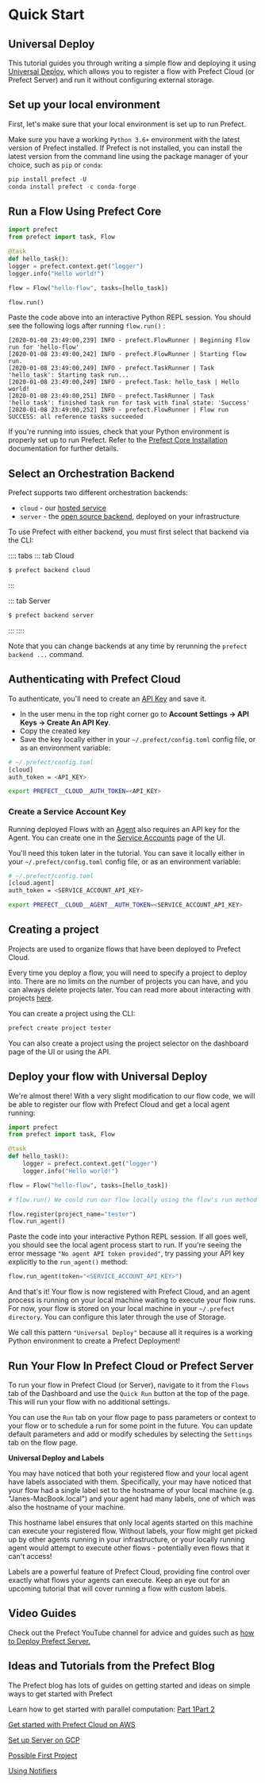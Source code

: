 # Quick Start

## Universal Deploy

This tutorial guides you through writing a simple flow and deploying it using [Universal Deploy](https://docs.prefect.io/core/PINs/PIN-13-Universal-Deploy.html#pin-13-universal-cloud-deploys), which allows you to register a flow with Prefect Cloud (or Prefect Server) and run it without configuring external storage.

## Set up your local environment

First, let's make sure that your local environment is set up to run Prefect.

Make sure you have a working `Python 3.6+` environment with the latest version of Prefect installed. If Prefect is not installed, you can install the latest version from the command line using the package manager of your choice, such as `pip` or `conda`:

```python
pip install prefect -U
conda install prefect -c conda-forge
```

## Run a Flow Using Prefect Core

```python
import prefect
from prefect import task, Flow

@task
def hello_task():
logger = prefect.context.get("logger")
logger.info("Hello world!")

flow = Flow("hello-flow", tasks=[hello_task])

flow.run()
```

Paste the code above into an interactive Python REPL session. You should see the following logs after running `flow.run()` :

```
[2020-01-08 23:49:00,239] INFO - prefect.FlowRunner | Beginning Flow run for 'hello-flow'
[2020-01-08 23:49:00,242] INFO - prefect.FlowRunner | Starting flow run.
[2020-01-08 23:49:00,249] INFO - prefect.TaskRunner | Task 'hello_task': Starting task run...
[2020-01-08 23:49:00,249] INFO - prefect.Task: hello_task | Hello world!
[2020-01-08 23:49:00,251] INFO - prefect.TaskRunner | Task 'hello_task': finished task run for task with final state: 'Success'
[2020-01-08 23:49:00,252] INFO - prefect.FlowRunner | Flow run SUCCESS: all reference tasks succeeded
```

If you're running into issues, check that your Python environment is properly set up to run Prefect. Refer to the [Prefect Core Installation](https://docs.prefect.io/core/getting_started/installation.html) documentation for further details.

## Select an Orchestration Backend

Prefect supports two different orchestration backends:

- `cloud` - our [hosted service](https://cloud.prefect.io)
- `server` - the [open source backend](/orchestration/server/overview.md),
  deployed on your infrastructure

To use Prefect with either backend, you must first select that backend via
the CLI:

:::: tabs
::: tab Cloud

```bash
$ prefect backend cloud
```

:::

::: tab Server

```bash
$ prefect backend server
```

:::
::::

Note that you can change backends at any time by rerunning the `prefect backend ...` command.

## Authenticating with Prefect Cloud <Badge text="Cloud"/>

To authenticate, you'll need to create an [API Key](/user/keys) and save it.

- In the user menu in the top right corner go to **Account Settings -> API Keys -> Create An API Key**.
- Copy the created key
- Save the key locally either in your `~/.prefect/config.toml` config file, or as an environment variable:

```bash
# ~/.prefect/config.toml
[cloud]
auth_token = <API_KEY>
```

```bash
export PREFECT__CLOUD__AUTH_TOKEN=<API_KEY>
```

### Create a Service Account Key

Running deployed Flows with an [Agent](https://docs.prefect.io/orchestration/agents/overview.html) also requires an API key for the Agent. You can create one in the [Service Accounts](/team/service-accounts) page of the UI.

You'll need this token later in the tutorial. You can save it locally either in your `~/.prefect/config.toml` config file, or as an environment variable:

```bash
# ~/.prefect/config.toml
[cloud.agent]
auth_token = <SERVICE_ACCOUNT_API_KEY>
```

```bash
export PREFECT__CLOUD__AGENT__AUTH_TOKEN=<SERVICE_ACCOUNT_API_KEY>
```

## Creating a project

Projects are used to organize flows that have been deployed to Prefect Cloud.

Every time you deploy a flow, you will need to specify a project to deploy into. There are no limits on the number of projects you can have, and you can always delete projects later. You can read more about interacting with projects [here](https://docs.prefect.io/cloud/concepts/projects.html).

You can create a project using the CLI:

```bash
prefect create project tester
```

You can also create a project using the project selector on the dashboard page of the UI or using the API.

## Deploy your flow with Universal Deploy

We're almost there! With a very slight modification to our flow code, we will be able to register our flow with Prefect Cloud and get a local agent running:

```python
import prefect
from prefect import task, Flow

@task
def hello_task():
    logger = prefect.context.get("logger")
    logger.info("Hello world!")

flow = Flow("hello-flow", tasks=[hello_task])

# flow.run() We could run our flow locally using the flow's run method but we'll be running this from Cloud!

flow.register(project_name="tester")
flow.run_agent()
```

Paste the code into your interactive Python REPL session. If all goes well, you should see the local agent process start to run. If you're seeing the error message `"No agent API token provided"`, try passing your API key explicitly to the `run_agent()` method:

```python
flow.run_agent(token="<SERVICE_ACCOUNT_API_KEY>")
```

And that's it! Your flow is now registered with Prefect Cloud, and an agent process is running on your local machine waiting to execute your flow runs. For now, your flow is stored on your local machine in your `~/.prefect directory`. You can configure this later through the use of Storage.

We call this pattern `"Universal Deploy"` because all it requires is a working Python environment to create a Prefect Deployment!

## Run Your Flow In Prefect Cloud or Prefect Server

To run your flow in Prefect Cloud (or Server), navigate to it from the `Flows` tab of the Dashboard and use the `Quick Run` button at the top of the page. This will run your flow with no additional settings.

You can use the `Run` tab on your flow page to pass parameters or context to your flow or to schedule a run for some point in the future. You can update default parameters and add or modify schedules by selecting the `Settings` tab on the flow page.

**Universal Deploy and Labels**

You may have noticed that both your registered flow and your local agent have labels associated with them. Specifically, your may have noticed that your flow had a single label set to the hostname of your local machine (e.g. "Janes-MacBook.local") and your agent had many labels, one of which was also the hostname of your machine.

This hostname label ensures that only local agents started on this machine can execute your registered flow. Without labels, your flow might get picked up by other agents running in your infrastructure, or your locally running agent would attempt to execute other flows - potentially even flows that it can't access!

Labels are a powerful feature of Prefect Cloud, providing fine control over exactly what flows your agents can execute. Keep an eye out for an upcoming tutorial that will cover running a flow with custom labels.

## Video Guides

Check out the Prefect YouTube channel for advice and guides such as [how to Deploy Prefect Server.](https://youtu.be/yjORjWHyKhg)

## Ideas and Tutorials from the Prefect Blog
The Prefect blog has lots of guides on getting started and ideas on simple ways to get started with Prefect

Learn how to get started with parallel computation: [Part 1](https://medium.com/the-prefect-blog/getting-started-with-parallel-computation-60da4850f0)[Part 2](https://medium.com/the-prefect-blog/prefect-getting-started-with-operationalizing-your-python-code-999a0bf1dda8)

[Get started with Prefect Cloud on AWS](https://medium.com/the-prefect-blog/seamless-move-from-local-to-aws-kubernetes-cluster-with-prefect-f263a4573c56)

[Set up Server on GCP](https://medium.com/the-prefect-blog/prefect-server-101-deploying-to-google-cloud-platform-47354b16afe2)

[Possible First Project](https://medium.com/the-prefect-blog/my-prefect-home-c05ebe625410)

[Using Notifiers](https://medium.com/the-prefect-blog/something-went-wrong-b3bd5899a1ef)